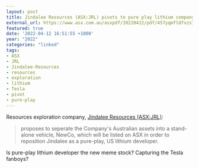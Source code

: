 ```yaml
---
layout: post
title: Jindalee Resources (ASX:JRL) pivots to pure play lithium company
external_url: https://www.asx.com.au/asxpdf/20220412/pdf/457yqmfldfvzs1.pdf
featured: true
date: '2022-04-12 16:51:55 +1000'
year: "2022"
categories: "linked"
tags:
- ASX
- JRL
- Jindalee-Resources
- resources
- exploration
- lithium
- Tesla
- pivot
- pure-play
---
```


Resources exploration company, [Jindalee Resources (ASX:JRL)](https://www2.asx.com.au/markets/company/JRL):

> proposes to seperate the Company's Australian assets into a stand-alone vehicle, NewCo, which will be listed on ASX in order to reposition Jindalee as a pure-play, US lithium developer.

Is pure-play lithium developer the new meme stock? Capturing the Tesla fanboys? 
